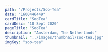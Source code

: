 ```yaml
---
path: "/Projects/Soo-Tea"
date: "1600446449"
cardTitle: "SooTea"
cardDesc: "18 Sept 2020"
pageTitle: "SooTea"
description: "Amsterdam, The Netherlands"
thumbnail: "../images/thumbnail/soo-tea.jpg"
imgKey: "soo-tea"
---
```

